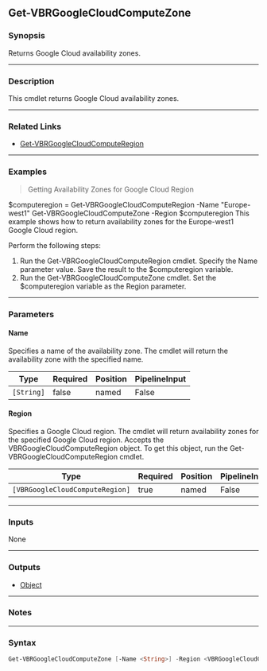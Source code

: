 Get-VBRGoogleCloudComputeZone
-----------------------------

### Synopsis
Returns Google Cloud availability zones.

---

### Description

This cmdlet returns Google Cloud availability zones.

---

### Related Links
* [Get-VBRGoogleCloudComputeRegion](Get-VBRGoogleCloudComputeRegion)

---

### Examples
> Getting Availability Zones for Google Cloud Region

$computeregion = Get-VBRGoogleCloudComputeRegion -Name "Europe-west1"
Get-VBRGoogleCloudComputeZone -Region $computeregion
This example shows how to return availability zones for the Europe-west1 Google Cloud region.

Perform the following steps:

1. Run the Get-VBRGoogleCloudComputeRegion cmdlet. Specify the Name parameter value. Save the result to the $computeregion variable.
2. Run the Get-VBRGoogleCloudComputeZone cmdlet. Set the $computeregion variable as the Region parameter.

---

### Parameters
#### **Name**
Specifies a name of the availability zone.
The cmdlet will return the availability zone with the specified name.

|Type      |Required|Position|PipelineInput|
|----------|--------|--------|-------------|
|`[String]`|false   |named   |False        |

#### **Region**
Specifies a Google Cloud region.
The cmdlet will return availability zones for the specified Google Cloud region.
Accepts the VBRGoogleCloudComputeRegion object.
To get this object, run the Get-VBRGoogleCloudComputeRegion cmdlet.

|Type                           |Required|Position|PipelineInput|
|-------------------------------|--------|--------|-------------|
|`[VBRGoogleCloudComputeRegion]`|true    |named   |False        |

---

### Inputs
None

---

### Outputs
* [Object](https://learn.microsoft.com/en-us/dotnet/api/System.Object)

---

### Notes

---

### Syntax
```PowerShell
Get-VBRGoogleCloudComputeZone [-Name <String>] -Region <VBRGoogleCloudComputeRegion> [<CommonParameters>]
```
